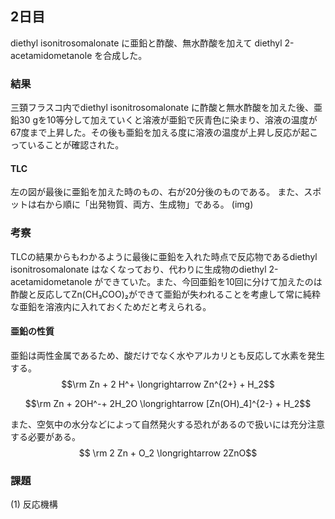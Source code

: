 ## 2日目
diethyl isonitrosomalonate に亜鉛と酢酸、無水酢酸を加えて diethyl 2-acetamidometanole を合成した。

### 結果
三頚フラスコ内でdiethyl isonitrosomalonate に酢酸と無水酢酸を加えた後、亜鉛30 gを10等分して加えていくと溶液が亜鉛で灰青色に染まり、溶液の温度が67度まで上昇した。その後も亜鉛を加える度に溶液の温度が上昇し反応が起こっていることが確認された。

#### TLC
左の図が最後に亜鉛を加えた時のもの、右が20分後のものである。
また、スポットは右から順に「出発物質、両方、生成物」である。
(img)

### 考察
TLCの結果からもわかるように最後に亜鉛を入れた時点で反応物であるdiethyl isonitrosomalonate はなくなっており、代わりに生成物のdiethyl 2-acetamidometanole ができていた。また、今回亜鉛を10回に分けて加えたのは酢酸と反応してZn(CH₃COO)₂ができて亜鉛が失われることを考慮して常に純粋な亜鉛を溶液内に入れておくためだと考えられる。

#### 亜鉛の性質
亜鉛は両性金属であるため、酸だけでなく水やアルカリとも反応して水素を発生する。
$$\rm Zn + 2 H^+ \longrightarrow Zn^{2+} + H_2$$

$$\rm Zn + 2OH^-+ 2H_2O \longrightarrow [Zn(OH)_4]^{2-} + H_2$$

また、空気中の水分などによって自然発火する恐れがあるので扱いには充分注意する必要がある。
$$ \rm 2 Zn + O_2 \longrightarrow 2ZnO$$

### 課題

(1) 反応機構
